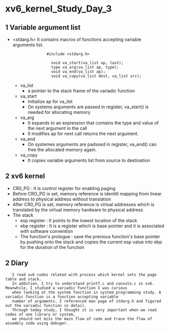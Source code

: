 # xv6_kernel_Study_Day_3

## 1 Variable argument list

   - <stdarg.h>
        It contains macros of functions accepting variable arguments list.
                  
                        #include <stdarg.h>

                          void va_start(va_list ap, last);
                          type va_arg(va_list ap, type);
                          void va_end(va_list ap);
                          void va_copy(va_list dest, va_list src);
                          
        * va_list 
           + a pointer to the stack frame of the variadic function
        * va_start
          +  Initialize ap for va_list
          +  On systems arguments are passed in register, va_start() is needed for allocating memory
        * va_arg
          + It expands to an expression that contains the type and value of the next argument in the call
          + It modifies ap for next call returns the next argument.
        * va_end 
          + On systemes arguments are padssed in register, va_end() can free the allocated memory again.
        * va_copy
          + It copies variable arguments list from source to destination
        
        
## 2 xv6 kernel

   - CR0_PG : It is control register for enabling paging
   - Before CRO_PG is set, memory reference is identitl mapping from linear address to physical address without translation
   - After CR0_PG is set, memory reference is virtual addresses 
       which is translated by the virtual memory hardware to physical address
   - The stack 
      * esp register : It points to the lowest location of the stack
      * ebp register : It is a register which is base pointer and it is associated with software convention
      * The function's prologue : save the previous function's base pointer by pushing onto the stack 
        and copies the current esp value into ebp for the duration of the function

      
## 2 Diary

       I read xv6 codes related with process which kernel sets the page table and stack. 
       In addition, I try to understand printf.c and console.c in xv6. Meanwhile, I studied a variadic function I was curious 
       when looking at the system function in system programming study. A variadic function is a function accepting variable 
       number of arguments. I referenced man page of stdarg.h and figured out the variadic function in detail.
       Through today study, I thought it is very important when we read codes of one library or system, 
       we should not miss the main flow of code and trace the flow of assembly code using debuger.
       
